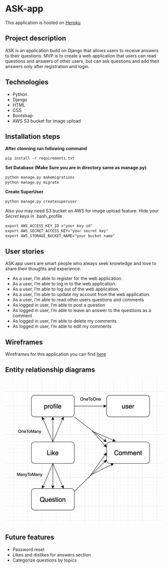 # ASK-app

This application is hosted on [Heroku](https://djangoaskapp.herokuapp.com/) 


## Project description

ASK is an application build on Django that allows users to receive answers to their questions. MVP is to create a web application that users can read questions and answers of other users, but can ask questions and add their answers only after registration and login.


## Technologies

- Python
- Django
- HTML
- CSS
- Bootstrap
- AWS S3 bucket for image upload

## Installation steps

**After clonning run following command**
```
pip install -r requirements.txt
```

**Set Database (Make Sure you are in directory same as manage.py)**
```
python manage.py makemigrations
python manage.py migrate
```

**Create SuperUser**
```
python manage.py createsuperuser
```

Also you may need S3 bucket on AWS for image upload feature. 
Hide your *Secret keys* in .bash_profile
```
export AWS_ACCESS_KEY_ID ="your key id"
export AWS_SECRET_ACCESS_KEY="your secret key"
export AWS_STORAGE_BUCKET_NAME="your bucket name"
```

## User stories

ASK app users are smart people who always seek knowledge and love to share their thoughts and experience. 

- As a user, I’m able to register for the web application.
- As a user, I’m able to log in to the web application.
- As a user, I’m able to log out of the web application.
- As a user, I’m able to update my account from the web application.
- As a user, I’m able to read other users questions and comments
- As logged in user, I’m able to post a question
- As logged in user, I’m able to leave an answer to the questions as a comment
- As logged in user, I’m able to delete my comments
- As logged in user, I’m able to edit my comments

## Wireframes

Wireframes for this application you can find [here](https://xd.adobe.com/view/b66643d1-23e2-4097-8766-f687c2cd3acd-e335/)

## Entity relationship diagrams

![Entity relationship diagrams](img/ERD.png)

## Future features

- Password reset
- Likes and dislikes for answers section
- Categorize questions by topics
